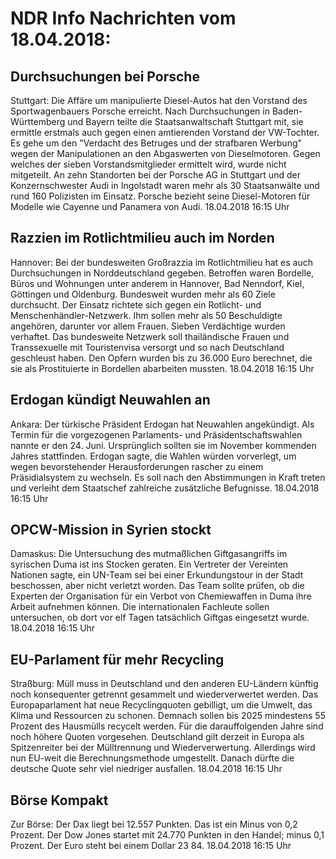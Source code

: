 # NDR Info Nachrichten vom 18.04.2018:


## Durchsuchungen bei Porsche
Stuttgart: Die Affäre um manipulierte Diesel-Autos hat den Vorstand des Sportwagenbauers Porsche erreicht. Nach Durchsuchungen in Baden-Württemberg und Bayern teilte die Staatsanwaltschaft Stuttgart mit, sie ermittle erstmals auch gegen einen amtierenden Vorstand der VW-Tochter. Es gehe um den "Verdacht des Betruges und der strafbaren Werbung" wegen der Manipulationen an den Abgaswerten von Dieselmotoren. Gegen welches der sieben Vorstandsmitglieder ermittelt wird, wurde nicht mitgeteilt. An zehn Standorten bei der Porsche AG in Stuttgart und der Konzernschwester Audi in Ingolstadt waren mehr als 30 Staatsanwälte und rund 160 Polizisten im Einsatz. Porsche bezieht seine Diesel-Motoren für Modelle wie Cayenne und Panamera von Audi. 18.04.2018 16:15 Uhr 

## Razzien im Rotlichtmilieu auch im Norden
Hannover: Bei der bundesweiten Großrazzia im Rotlichtmilieu hat es auch Durchsuchungen in Norddeutschland gegeben. Betroffen waren Bordelle, Büros und Wohnungen unter anderem in Hannover, Bad Nenndorf, Kiel, Göttingen und Oldenburg. Bundesweit wurden mehr als 60 Ziele durchsucht. Der Einsatz richtete sich gegen ein Rotlicht- und Menschenhändler-Netzwerk. Ihm sollen mehr als 50 Beschuldigte angehören, darunter vor allem Frauen. Sieben Verdächtige wurden verhaftet. Das bundesweite Netzwerk soll thailändische Frauen und Transsexuelle mit Touristenvisa versorgt und so nach Deutschland geschleust haben. Den Opfern wurden bis zu 36.000 Euro berechnet, die sie als Prostituierte in Bordellen abarbeiten mussten. 18.04.2018 16:15 Uhr 

## Erdogan kündigt Neuwahlen an
Ankara: Der türkische Präsident Erdogan hat Neuwahlen angekündigt. Als Termin für die vorgezogenen Parlaments- und Präsidentschaftswahlen nannte er den 24. Juni. Ursprünglich sollten sie im November kommenden Jahres stattfinden. Erdogan sagte, die Wahlen würden vorverlegt, um wegen bevorstehender Herausforderungen rascher zu einem Präsidialsystem zu wechseln. Es soll nach den Abstimmungen in Kraft treten und verleiht dem Staatschef zahlreiche zusätzliche Befugnisse. 18.04.2018 16:15 Uhr 

## OPCW-Mission in Syrien stockt
Damaskus: Die Untersuchung des mutmaßlichen Giftgasangriffs im syrischen Duma ist ins Stocken geraten. Ein Vertreter der Vereinten Nationen sagte, ein UN-Team sei bei einer Erkundungstour in der Stadt beschossen, aber nicht verletzt worden. Das Team sollte prüfen, ob die Experten der Organisation für ein Verbot von Chemiewaffen in Duma ihre Arbeit aufnehmen können. Die internationalen Fachleute sollen untersuchen, ob dort vor elf Tagen tatsächlich Giftgas eingesetzt wurde. 18.04.2018 16:15 Uhr 

## EU-Parlament für mehr Recycling
Straßburg:  Müll muss in Deutschland und den anderen EU-Ländern künftig noch konsequenter getrennt gesammelt und wiederverwertet werden. Das Europaparlament hat neue Recyclingquoten gebilligt, um die Umwelt, das Klima und Ressourcen zu schonen. Demnach sollen bis 2025 mindestens 55 Prozent des Hausmülls recycelt werden. Für die darauffolgenden Jahre sind noch höhere Quoten vorgesehen. Deutschland gilt derzeit in Europa als Spitzenreiter bei der Mülltrennung und Wiederverwertung. Allerdings wird nun EU-weit die Berechnungsmethode umgestellt. Danach dürfte die deutsche Quote sehr viel niedriger ausfallen. 18.04.2018 16:15 Uhr 

## Börse Kompakt
Zur Börse: Der Dax liegt bei 12.557 Punkten. Das ist ein Minus von 0,2 Prozent. Der Dow Jones startet mit 24.770 Punkten in den Handel; minus 0,1 Prozent. Der Euro steht bei einem Dollar 23 84. 18.04.2018 16:15 Uhr 
